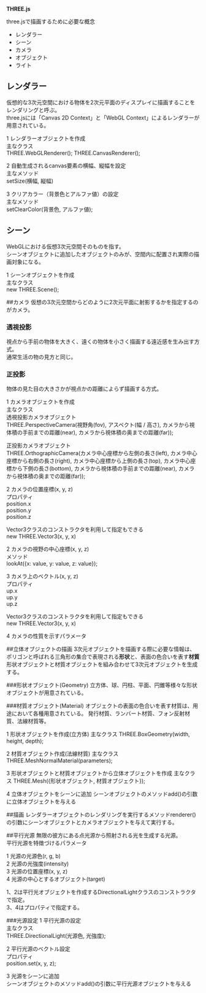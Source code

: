 **THREE.js**

three.jsで描画するために必要な概念

* レンダラー
* シーン
* カメラ
* オブジェクト
* ライト


## レンダラー
仮想的な3次元空間における物体を2次元平面のディスプレイに描画することをレンダリングと呼ぶ。  
three.jsには「Canvas 2D Context」と「WebGL Context」によるレンダラーが用意されている。

1 レンダラーオブジェクトを作成  
主なクラス  
THREE.WebGLRenderer();
THREE.CanvasRenderer();

2 自動生成されるcanvas要素の横幅、縦幅を設定  
主なメソッド  
setSize(横幅, 縦幅)

3 クリアカラー（背景色とアルファ値）の設定  
主なメソッド  
setClearColor(背景色, アルファ値);



## シーン
WebGLにおける仮想3次元空間そのものを指す。  
シーンオブジェクトに追加したオブジェクトのみが、空間内に配置され実際の描画対象になる。


1 シーンオブジェクトを作成  
主なクラス  
new THREE.Scene();



##カメラ
仮想の3次元空間からどのように2次元平面に射影するかを指定するのがカメラ。

### 透視投影
視点から手前の物体を大きく、遠くの物体を小さく描画する遠近感を生み出す方式。  
通常生活の物の見方と同じ。

### 正投影
物体の見た目の大きさかが視点かの距離によらず描画する方式。

1 カメラオブジェクトを作成  
主なクラス  
透視投影カメラオブジェクト  
THREE.PerspectiveCamera(視野角(fov), アスペクト(幅 / 高さ), カメラから視体積の手前までの距離(near), カメラから視体積の奥までの距離(far));

正投影カメラオブジェクト  
THREE.OrthographicCamera(カメラ中心座標から左側の長さ(left), カメラ中心座標から右側の長さ(right), カメラ中心座標から上側の長さ(top), カメラ中心座標から下側の長さ(bottom), カメラから視体積の手前までの距離(near), カメラから視体積の奥までの距離(far));

2 カメラの位置座標(x, y, z)  
プロパティ  
position.x  
position.y  
position.z  

Vector3クラスのコンストラクタを利用して指定もできる  
new THREE.Vector3(x, y, x)  

2 カメラの視野の中心座標(x, y, z)  
メソッド  
lookAt({x: value, y: value, z: value});

3 カメラ上のベクトル(x, y, z)  
プロパティ  
up.x  
up.y  
up.z  

Vector3クラスのコンストラクタを利用して指定もできる  
new THREE.Vector3(x, y, x)  

4 カメラの性質を示すパラメータ  


##立体オブジェクトの描画
3次元オブジェクトを描画する際に必要な情報は、ポリゴンと呼ばれる三角形の集合で表現される**形状**と、表面の色合いを表す**材質**
形状オブジェクトと材質オブジェクトを組み合わせて3次元オブジェクトを生成する。

###形状オブジェクト(Geometry)
立方体、球、円柱、平面、円錐等様々な形状オブジェクトが用意されている。

###材質オブジェクト(Material)
オブジェクトの表面の色合いを表す材質は、用途において各種用意されている。
発行材質、ランバート材質、フォン反射材質、法線材質等。

1 形状オブジェクトを作成(立方体)
主なクラス
THREE.BoxGeometry(width, height, depth);

2 材質オブジェクト作成(法線材質)
主なクラス
THREE.MeshNormalMaterial(parameters);

3 形状オブジェクトと材質オブジェクトから立体オブジェクトを作成
主なクラス
THREE.Mesh({形状オブジェクト, 材質オブジェクト});

4 立体オブジェクトをシーンに追加
シーンオブジェクトのメソッドadd()の引数に立体オブジェクトを与える



##描画
レンダラーオブジェクトのレンダリングを実行するメソッドrenderer()の引数にシーンオブジェクトとカメラオブジェクトを与えて実行する。



##平行光源
無限の彼方にある点光源から照射される光を生成する光源。  
平行光源を特徴づけるパラメータ  

1 光源の光源色(r, g, b)  
2 光源の光強度(intensity)  
3 光源の位置座標(x, y, z)  
4 光源の中心とするオブジェクト(target)  

1、2は平行光オブジェクトを作成するDirectionalLightクラスのコンストラクタで指定。    
3、4はプロパティで指定する。  

###光源設定
1 平行光源の設定  
主なクラス  
THREE.DirectionalLight(光源色, 光強度);

2 平行光源のベクトル設定  
プロパティ  
position.set(x, y, z);

3 光源をシーンに追加  
シーンオブジェクトのメソッドadd()の引数に平行光源オブジェクトを与える




